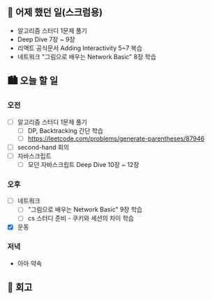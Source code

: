 ## 🌃 어제 했던 일(스크럼용)

- 알고리즘 스터디 1문제 풀기
- Deep Dive 7장 ~ 9장
- 리액트 공식문서 Adding Interactivity 5~7 복습
- 네트워크 "그림으로 배우는 Network Basic" 8장 학습

## 🏙️ 오늘 할 일

### 오전

- [ ] 알고리즘 스터디 1문제 풀기
  - [ ] DP, Backtracking 간단 학습
  - [ ] https://leetcode.com/problems/generate-parentheses/87946
- [ ] second-hand 회의
- [ ] 자바스크립트
  - [ ] 모던 자바스크립트 Deep Dive 10장 ~ 12장

### 오후

- [ ] 네트워크
  - [ ] "그림으로 배우는 Network Basic" 9장 학습
  - [ ] cs 스터디 준비 - 쿠키와 세션의 차이 학습
- [x] 운동

### 저녁

- 아마 약속

## 🌆 회고
